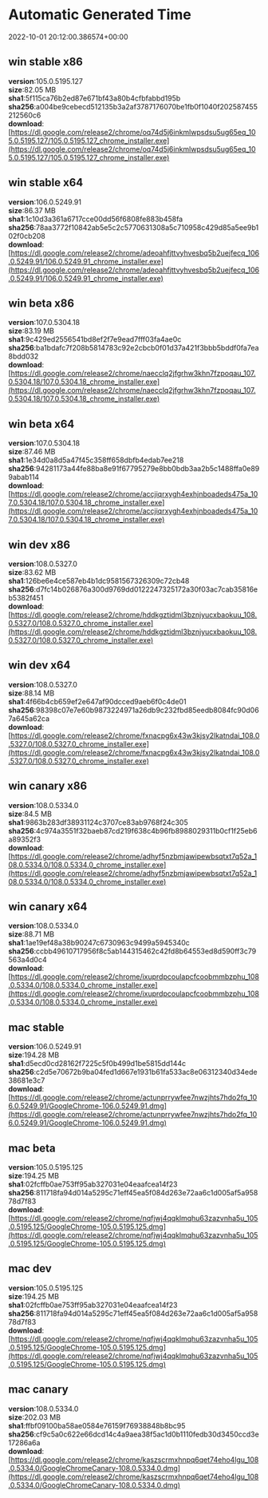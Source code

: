# Automatic Generated Time
2022-10-01 20:12:00.386574+00:00

## win stable x86
**version**:105.0.5195.127  
**size**:82.05 MB  
**sha1**:5f115ca76b2ed87e671bf43a80b4cfbfabbd195b  
**sha256**:a004be9cebecd512135b3a2af3787176070be1fb0f1040f202587455212560c6  
**download**:[https://dl.google.com/release2/chrome/oq74d5j6inkmlwpsdsu5ug65eq_105.0.5195.127/105.0.5195.127_chrome_installer.exe](https://dl.google.com/release2/chrome/oq74d5j6inkmlwpsdsu5ug65eq_105.0.5195.127/105.0.5195.127_chrome_installer.exe)  

## win stable x64
**version**:106.0.5249.91  
**size**:86.37 MB  
**sha1**:1c10d3a361a6717cce00dd56f6808fe883b458fa  
**sha256**:78aa3772f10842ab5e5c2c5770631308a5c710958c429d85a5ee9b102f0cb208  
**download**:[https://dl.google.com/release2/chrome/adeoahfjttvyhvesbq5b2uejfecq_106.0.5249.91/106.0.5249.91_chrome_installer.exe](https://dl.google.com/release2/chrome/adeoahfjttvyhvesbq5b2uejfecq_106.0.5249.91/106.0.5249.91_chrome_installer.exe)  

## win beta x86
**version**:107.0.5304.18  
**size**:83.19 MB  
**sha1**:9c429ed2556541bd8ef2f7e9ead7fff03fa4ae0c  
**sha256**:ba1bdafc7f208b5814783c92e2cbcb0f01d37a421f3bbb5bddf0fa7ea8bdd032  
**download**:[https://dl.google.com/release2/chrome/naecclq2jfgrhw3khn7fzpoqau_107.0.5304.18/107.0.5304.18_chrome_installer.exe](https://dl.google.com/release2/chrome/naecclq2jfgrhw3khn7fzpoqau_107.0.5304.18/107.0.5304.18_chrome_installer.exe)  

## win beta x64
**version**:107.0.5304.18  
**size**:87.46 MB  
**sha1**:1e34d0a8d5a47f45c358ff658dbfb4edab7ee218  
**sha256**:94281173a44fe88ba8e91f67795279e8bb0bdb3aa2b5c1488ffa0e899abab114  
**download**:[https://dl.google.com/release2/chrome/accjiqrxygh4exhjnboadeds475a_107.0.5304.18/107.0.5304.18_chrome_installer.exe](https://dl.google.com/release2/chrome/accjiqrxygh4exhjnboadeds475a_107.0.5304.18/107.0.5304.18_chrome_installer.exe)  

## win dev x86
**version**:108.0.5327.0  
**size**:83.62 MB  
**sha1**:126be6e4ce587eb4b1dc9581567326309c72cb48  
**sha256**:d7fc14b026876a300d9769dd0122247325172a30f03ac7cab35816eb5382f451  
**download**:[https://dl.google.com/release2/chrome/hddkgztidml3bznjyucxbaokuu_108.0.5327.0/108.0.5327.0_chrome_installer.exe](https://dl.google.com/release2/chrome/hddkgztidml3bznjyucxbaokuu_108.0.5327.0/108.0.5327.0_chrome_installer.exe)  

## win dev x64
**version**:108.0.5327.0  
**size**:88.14 MB  
**sha1**:4f66b4cb659ef2e647af90dcced9aeb6f0c4de01  
**sha256**:98398c07e7e60b9873224971a26db9c232fbd85eedb8084fc90d067a645a62ca  
**download**:[https://dl.google.com/release2/chrome/fxnacpg6x43w3kjsy2lkatndai_108.0.5327.0/108.0.5327.0_chrome_installer.exe](https://dl.google.com/release2/chrome/fxnacpg6x43w3kjsy2lkatndai_108.0.5327.0/108.0.5327.0_chrome_installer.exe)  

## win canary x86
**version**:108.0.5334.0  
**size**:84.5 MB  
**sha1**:9863b283df38931124c3707ce83ab9768f24c305  
**sha256**:4c974a3551f32baeb87cd219f638c4b96fb8988029311b0cf1f25eb6a89352f3  
**download**:[https://dl.google.com/release2/chrome/adhyf5nzbmjawipewbsqtxt7q52a_108.0.5334.0/108.0.5334.0_chrome_installer.exe](https://dl.google.com/release2/chrome/adhyf5nzbmjawipewbsqtxt7q52a_108.0.5334.0/108.0.5334.0_chrome_installer.exe)  

## win canary x64
**version**:108.0.5334.0  
**size**:88.71 MB  
**sha1**:1ae19ef48a38b90247c6730963c9499a5945340c  
**sha256**:ccbb49610717956f8c5ab144315462c42fd8b64553ed8d590ff3c79563a4d0c4  
**download**:[https://dl.google.com/release2/chrome/ixuprdpcoulapcfcoobmmbzphu_108.0.5334.0/108.0.5334.0_chrome_installer.exe](https://dl.google.com/release2/chrome/ixuprdpcoulapcfcoobmmbzphu_108.0.5334.0/108.0.5334.0_chrome_installer.exe)  

## mac stable
**version**:106.0.5249.91  
**size**:194.28 MB  
**sha1**:d5ecd0cd28162f7225c5f0b499d1be5815dd144c  
**sha256**:c2d5e70672b9ba04fed1d667e1931b61fa533ac8e06312340d34ede38681e3c7  
**download**:[https://dl.google.com/release2/chrome/actunprrywfee7nwzjhts7hdo2fq_106.0.5249.91/GoogleChrome-106.0.5249.91.dmg](https://dl.google.com/release2/chrome/actunprrywfee7nwzjhts7hdo2fq_106.0.5249.91/GoogleChrome-106.0.5249.91.dmg)  

## mac beta
**version**:105.0.5195.125  
**size**:194.25 MB  
**sha1**:02fcffb0ae753ff95ab327031e04eaafcea14f23  
**sha256**:811718fa94d014a5295c71eff45ea5f084d263e72aa6c1d005af5a95878d7f83  
**download**:[https://dl.google.com/release2/chrome/nqfjwj4qqklmqhu63zazvnha5u_105.0.5195.125/GoogleChrome-105.0.5195.125.dmg](https://dl.google.com/release2/chrome/nqfjwj4qqklmqhu63zazvnha5u_105.0.5195.125/GoogleChrome-105.0.5195.125.dmg)  

## mac dev
**version**:105.0.5195.125  
**size**:194.25 MB  
**sha1**:02fcffb0ae753ff95ab327031e04eaafcea14f23  
**sha256**:811718fa94d014a5295c71eff45ea5f084d263e72aa6c1d005af5a95878d7f83  
**download**:[https://dl.google.com/release2/chrome/nqfjwj4qqklmqhu63zazvnha5u_105.0.5195.125/GoogleChrome-105.0.5195.125.dmg](https://dl.google.com/release2/chrome/nqfjwj4qqklmqhu63zazvnha5u_105.0.5195.125/GoogleChrome-105.0.5195.125.dmg)  

## mac canary
**version**:108.0.5334.0  
**size**:202.03 MB  
**sha1**:ffbf09100ba58ae0584e76159f76938848b8bc95  
**sha256**:cf9c5a0c622e66dcd14c4a9aea38f5ac1d0b1110fedb30d3450ccd3e17286a6a  
**download**:[https://dl.google.com/release2/chrome/kaszscrmxhnpq6qet74eho4lgu_108.0.5334.0/GoogleChromeCanary-108.0.5334.0.dmg](https://dl.google.com/release2/chrome/kaszscrmxhnpq6qet74eho4lgu_108.0.5334.0/GoogleChromeCanary-108.0.5334.0.dmg)  

